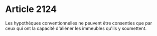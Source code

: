 # Article 2124

Les hypothèques conventionnelles ne peuvent être consenties que par ceux qui ont la capacité d'aliéner les immeubles qu'ils y soumettent.
